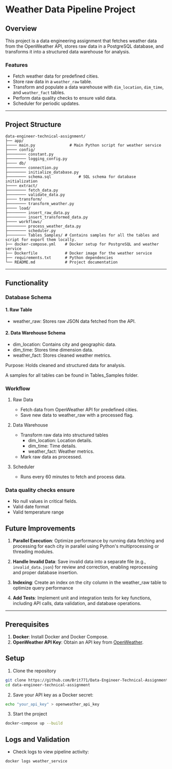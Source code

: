 # Weather Data Pipeline Project

## Overview

This project is a data engineering assignment that fetches weather data from the OpenWeather API, stores raw data in a PostgreSQL database, and transforms it into a structured data warehouse for analysis.

### Features

- Fetch weather data for predefined cities.
- Store raw data in a `weather_raw` table.
- Transform and populate a data warehouse with `dim_location`, `dim_time`, and `weather_fact` tables.
- Perform data quality checks to ensure valid data.
- Scheduler for periodic updates.

---

## Project Structure

    data-engineer-technical-assignment/
    ├── app/
    ├──── main.py               # Main Python script for weather service
    ├──── config/            
    ├──────── constant.py           
    ├──────── logging_config.py           
    ├──── db/            
    ├──────── connection.py
    ├──────── initialize_database.py 
    ├──────── schema.sql            # SQL schema for database initialization
    ├──── extract/            
    ├──────── fetch_data.py
    ├──────── validate_data.py
    ├──── transform/            
    ├──────── transform_weather.py
    ├──── load/            
    ├──────── insert_raw_data.py
    ├──────── insert_transformed_data.py
    ├──── workflows/            
    ├──────── process_weather_data.py
    ├──────── scheduler.py
    ├──────── Tables_Samples/ # Contains samples for all the tables and script for export them locally.
    ├── docker-compose.yml    # Docker setup for PostgreSQL and weather service
    ├── Dockerfile            # Docker image for the weather service
    ├── requirements.txt      # Python dependencies
    └── README.md             # Project documentation

---

## Functionality

### Database Schema

#### 1. Raw Table

- weather_raw: Stores raw JSON data fetched from the API.

#### 2. Data Warehouse Schema

- dim_location: Contains city and geographic data.
- dim_time: Stores time dimension data.
- weather_fact: Stores cleaned weather metrics.

Purpose: Holds cleaned and structured data for analysis.

A samples for all tables can be found in Tables_Samples folder.

### Workflow

1. Raw Data

    - Fetch data from OpenWeather API for predefined cities.
    - Save new data to weather_raw with a processed flag.

2. Data Warehouse

    - Transform raw data into structured tables
        - dim_location: Location details.
        - dim_time: Time details.
        - weather_fact: Weather metrics.
    - Mark raw data as processed.

3. Scheduler
    - Runs every 60 minutes to fetch and process data.

### Data quality checks ensure

- No null values in critical fields.
- Valid date format
- Valid temperature range

## Future Improvements

1. **Parallel Execution**: Optimize performance by running data fetching and processing for each city in parallel using Python's multiprocessing or threading modules.

2. **Handle Invalid Data**: Save invalid data into a separate file (e.g., `invalid_data.json`) for review and correction, enabling reprocessing and proper database insertion.

3. **Indexing**: Create an index on the city column in the weather_raw table to optimize query performance

4. **Add Tests**: Implement unit and integration tests for key functions, including API calls, data validation, and database operations.

---

## Prerequisites

1. **Docker**: Install Docker and Docker Compose.
2. **OpenWeather API Key**: Obtain an API key from [OpenWeather](https://openweathermap.org/api).

## Setup

1. Clone the repository

```bash
git clone https://github.com/Brit771/Data-Engineer-Technical-Assignment.git
cd data-engineer-technical-assignment
```

2. Save your API key as a Docker secret:

```bash
echo "your_api_key" > openweather_api_key
```

3. Start the project

```bash
docker-compose up --build
```


## Logs and Validation

- Check logs to view pipeline activity:

```bash
docker logs weather_service
```
